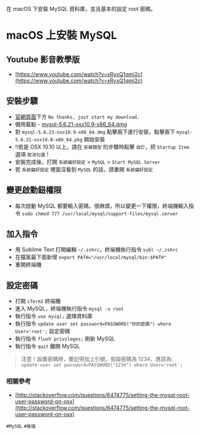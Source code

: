 在 macOS 下安裝 MySQL 資料庫，並且基本的設定 root 密碼。

# macOS 上安裝 MySQL

## Youtube 影音教學版
* [https://www.youtube.com/watch?v=xRyxQ1qmj2c](https://www.youtube.com/watch?v=xRyxQ1qmj2c)

## 安裝步驟
* [官網頁面](http://dev.mysql.com/downloads/file.php?id=454017)下方 `No thanks, just start my download.`
* 備用載點 - [mysql-5.6.21-osx10.9-x86_64.dmg](https://cdn.ioa.tw/MacEnvInit/mysql-5.6.21-osx10.9-x86_64.dmg)
* 對 `mysql-5.6.21-osx10.9-x86_64.dmg` 點擊兩下進行安裝，點擊兩下 `mysql-5.6.21-osx10.8-x86_64.pkg` 開始安裝
* ‼️若是 OSX 10.10 以上，請在 `安裝類型` 的步驟時點擊 `自訂`，把 `Startup Item` 選項 `取消勾選`！
* 安裝完成後，打開 `系統偏好設定` > `MySQL` > `Start MySQL Server`
* 若 `系統偏好設定` 裡面沒看到 `MySQL` 的話，請重開 `系統偏好設定`

## 變更啟動鈕權限
* 每次啟動 MySQL 都要輸入密碼，很麻煩，所以變更一下權限，終端機輸入指令 `sudo chmod 777 /usr/local/mysql/support-files/mysql.server`

## 加入指令  
* 用 Sublime Text 打開編輯 `~/.zshrc`，終端機執行指令 `subl ~/.zshrc`
* 在檔案最下面新增 `export PATH="/usr/local/mysql/bin:$PATH"`
* 重開終端機

## 設定密碼  
* 打開 `iTerm2` 終端機
* 進入 MySQL，終端機執行指令 `mysql -u root`
* 執行指令 `use mysql;` 選擇資料庫
* 執行指令 `update user set password=PASSWORD("你的密碼") where User='root';` 設定密碼
* 執行指令 `flush privileges;` 刷新 MySQL
* 執行指令 `quit` 離開 MySQL

> 注意！設置密碼時，要記得加上引號，假設密碼為 1234，應該為:  
> `update user set password=PASSWORD("1234") where User='root';`

### 相關參考
* [http://stackoverflow.com/questions/6474775/setting-the-mysql-root-user-password-on-osx](http://stackoverflow.com/questions/6474775/setting-the-mysql-root-user-password-on-osx)

`#MySQL` `#後端`
